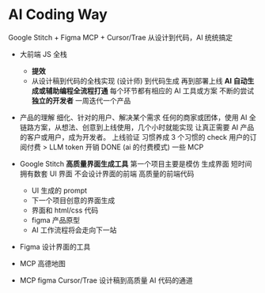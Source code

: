 # AI Coding Way

Google Stitch + Figma MCP + Cursor/Trae 从设计到代码，AI 统统搞定

- 大前端 JS 全栈

  - **提效**
  - 从设计稿到代码的全栈实现 (设计师) 到代码生成 再到部署上线
    **AI 自动生成或辅助编程全流程打通**
    每个环节都有相应的 AI 工具或方案
    不断的尝试 **独立的开发者**
    一周迭代一个产品

- 产品的理解
  细化、针对的用户、解决某个需求
  任何的商家或团体，使用 AI 全链路方案，从想法、创意到上线使用，几个小时就能实现
  让真正需要 AI 产品的客户或用户，成为开发者。
  上线验证
  习惯养成
  3 个习惯的 check
  用户的订阅付费 > LLM token 开销 DONE (ai 的付费模式) 一些 MCP

- Google Stitch **高质量界面生成工具**
  第一个项目主要是模仿
  生成界面
  短时间拥有数套 UI 界面
  不会设计界面的前端
  高质量的前端代码

  - UI 生成的 prompt
  - 下一个项目创意的界面生成
  - 界面和 html/css 代码
  - figma 产品原型
  - AI 工作流程将会走向下一站

- Figma 设计界面的工具
- MCP
  高德地图
- MCP figma Cursor/Trae
  设计稿到高质量 AI 代码的通道
